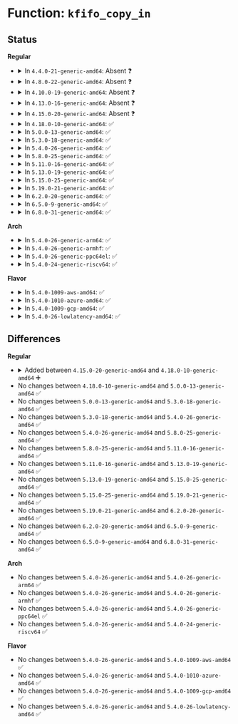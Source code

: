 # Function: <code>kfifo_copy_in</code>

## Status
<b>Regular</b>
<ul>
<li>
<details>
<summary>In <code>4.4.0-21-generic-amd64</code>: Absent ❓</summary>

```json
{
  "name": "kfifo_copy_in",
  "collision_type": "Unique Static",
  "inline_type": "Selective",
  "funcs": [
    {
      "addr": 18446744071583032256,
      "name": "kfifo_copy_in",
      "external": false,
      "loc": "lib/kfifo.c:102",
      "file": "lib/kfifo.c",
      "inline": "not declared, inlined",
      "caller_inline": [],
      "caller_func": [
        "lib/kfifo.c:__kfifo_in"
      ]
    }
  ],
  "symbols": [
    {
      "addr": 18446744071583032256,
      "name": "kfifo_copy_in.isra.2",
      "section": ".text",
      "bind": "STB_LOCAL",
      "size": 106
    }
  ]
}
```
</details>
</li>
<li>
<details>
<summary>In <code>4.8.0-22-generic-amd64</code>: Absent ❓</summary>

```json
{
  "name": "kfifo_copy_in",
  "collision_type": "Unique Static",
  "inline_type": "Selective",
  "funcs": [
    {
      "addr": 18446744071583324720,
      "name": "kfifo_copy_in",
      "external": false,
      "loc": "lib/kfifo.c:102",
      "file": "lib/kfifo.c",
      "inline": "not declared, inlined",
      "caller_inline": [],
      "caller_func": [
        "lib/kfifo.c:__kfifo_in"
      ]
    }
  ],
  "symbols": [
    {
      "addr": 18446744071583324720,
      "name": "kfifo_copy_in.isra.4",
      "section": ".text",
      "bind": "STB_LOCAL",
      "size": 101
    }
  ]
}
```
</details>
</li>
<li>
<details>
<summary>In <code>4.10.0-19-generic-amd64</code>: Absent ❓</summary>

```json
{
  "name": "kfifo_copy_in",
  "collision_type": "Unique Static",
  "inline_type": "Selective",
  "funcs": [
    {
      "addr": 18446744071583449632,
      "name": "kfifo_copy_in",
      "external": false,
      "loc": "lib/kfifo.c:102",
      "file": "lib/kfifo.c",
      "inline": "not declared, inlined",
      "caller_inline": [],
      "caller_func": [
        "lib/kfifo.c:__kfifo_in"
      ]
    }
  ],
  "symbols": [
    {
      "addr": 18446744071583449632,
      "name": "kfifo_copy_in.isra.4",
      "section": ".text",
      "bind": "STB_LOCAL",
      "size": 101
    }
  ]
}
```
</details>
</li>
<li>
<details>
<summary>In <code>4.13.0-16-generic-amd64</code>: Absent ❓</summary>

```json
{
  "name": "kfifo_copy_in",
  "collision_type": "Unique Static",
  "inline_type": "Selective",
  "funcs": [
    {
      "addr": 18446744071583470224,
      "name": "kfifo_copy_in",
      "external": false,
      "loc": "lib/kfifo.c:102",
      "file": "lib/kfifo.c",
      "inline": "not declared, inlined",
      "caller_inline": [],
      "caller_func": [
        "lib/kfifo.c:__kfifo_in"
      ]
    }
  ],
  "symbols": [
    {
      "addr": 18446744071583470224,
      "name": "kfifo_copy_in.isra.1",
      "section": ".text",
      "bind": "STB_LOCAL",
      "size": 101
    }
  ]
}
```
</details>
</li>
<li>
<details>
<summary>In <code>4.15.0-20-generic-amd64</code>: Absent ❓</summary>

```json
{
  "name": "kfifo_copy_in",
  "collision_type": "Unique Static",
  "inline_type": "Selective",
  "funcs": [
    {
      "addr": 18446744071583651168,
      "name": "kfifo_copy_in",
      "external": false,
      "loc": "lib/kfifo.c:102",
      "file": "lib/kfifo.c",
      "inline": "not declared, inlined",
      "caller_inline": [],
      "caller_func": [
        "lib/kfifo.c:__kfifo_in"
      ]
    }
  ],
  "symbols": [
    {
      "addr": 18446744071583651168,
      "name": "kfifo_copy_in.isra.1",
      "section": ".text",
      "bind": "STB_LOCAL",
      "size": 101
    }
  ]
}
```
</details>
</li>
<li>
<details>
<summary>In <code>4.18.0-10-generic-amd64</code>: ✅</summary>

```c
void kfifo_copy_in(struct __kfifo * fifo, const void * src, unsigned int len, unsigned int off)
```

```json
{
  "name": "kfifo_copy_in",
  "collision_type": "Unique Static",
  "inline_type": "No",
  "funcs": [
    {
      "addr": 18446744071583869216,
      "name": "kfifo_copy_in",
      "external": false,
      "loc": "lib/kfifo.c:102",
      "file": "lib/kfifo.c",
      "inline": "seen, unknown",
      "caller_inline": [],
      "caller_func": [
        "lib/kfifo.c:__kfifo_in"
      ]
    }
  ],
  "symbols": [
    {
      "addr": 18446744071583869216,
      "name": "kfifo_copy_in",
      "section": ".text",
      "bind": "STB_LOCAL",
      "size": 110
    }
  ]
}
```
</details>
</li>
<li>
<details>
<summary>In <code>5.0.0-13-generic-amd64</code>: ✅</summary>

```c
void kfifo_copy_in(struct __kfifo * fifo, const void * src, unsigned int len, unsigned int off)
```

```json
{
  "name": "kfifo_copy_in",
  "collision_type": "Unique Static",
  "inline_type": "No",
  "funcs": [
    {
      "addr": 18446744071583954512,
      "name": "kfifo_copy_in",
      "external": false,
      "loc": "lib/kfifo.c:102",
      "file": "lib/kfifo.c",
      "inline": "seen, unknown",
      "caller_inline": [],
      "caller_func": [
        "lib/kfifo.c:__kfifo_in"
      ]
    }
  ],
  "symbols": [
    {
      "addr": 18446744071583954512,
      "name": "kfifo_copy_in",
      "section": ".text",
      "bind": "STB_LOCAL",
      "size": 110
    }
  ]
}
```
</details>
</li>
<li>
<details>
<summary>In <code>5.3.0-18-generic-amd64</code>: ✅</summary>

```c
void kfifo_copy_in(struct __kfifo * fifo, const void * src, unsigned int len, unsigned int off)
```

```json
{
  "name": "kfifo_copy_in",
  "collision_type": "Unique Static",
  "inline_type": "No",
  "funcs": [
    {
      "addr": 18446744071584134368,
      "name": "kfifo_copy_in",
      "external": false,
      "loc": "lib/kfifo.c:89",
      "file": "lib/kfifo.c",
      "inline": "seen, unknown",
      "caller_inline": [],
      "caller_func": [
        "lib/kfifo.c:__kfifo_in"
      ]
    }
  ],
  "symbols": [
    {
      "addr": 18446744071584134368,
      "name": "kfifo_copy_in",
      "section": ".text",
      "bind": "STB_LOCAL",
      "size": 107
    }
  ]
}
```
</details>
</li>
<li>
<details>
<summary>In <code>5.4.0-26-generic-amd64</code>: ✅</summary>

```c
void kfifo_copy_in(struct __kfifo * fifo, const void * src, unsigned int len, unsigned int off)
```

```json
{
  "name": "kfifo_copy_in",
  "collision_type": "Unique Static",
  "inline_type": "No",
  "funcs": [
    {
      "addr": 18446744071584256768,
      "name": "kfifo_copy_in",
      "external": false,
      "loc": "lib/kfifo.c:89",
      "file": "lib/kfifo.c",
      "inline": "seen, unknown",
      "caller_inline": [],
      "caller_func": [
        "lib/kfifo.c:__kfifo_in"
      ]
    }
  ],
  "symbols": [
    {
      "addr": 18446744071584256768,
      "name": "kfifo_copy_in",
      "section": ".text",
      "bind": "STB_LOCAL",
      "size": 107
    }
  ]
}
```
</details>
</li>
<li>
<details>
<summary>In <code>5.8.0-25-generic-amd64</code>: ✅</summary>

```c
void kfifo_copy_in(struct __kfifo * fifo, const void * src, unsigned int len, unsigned int off)
```

```json
{
  "name": "kfifo_copy_in",
  "collision_type": "Unique Static",
  "inline_type": "No",
  "funcs": [
    {
      "addr": 18446744071584664272,
      "name": "kfifo_copy_in",
      "external": false,
      "loc": "lib/kfifo.c:89",
      "file": "lib/kfifo.c",
      "inline": "seen, unknown",
      "caller_inline": [],
      "caller_func": [
        "lib/kfifo.c:__kfifo_in"
      ]
    }
  ],
  "symbols": [
    {
      "addr": 18446744071584664272,
      "name": "kfifo_copy_in",
      "section": ".text",
      "bind": "STB_LOCAL",
      "size": 106
    }
  ]
}
```
</details>
</li>
<li>
<details>
<summary>In <code>5.11.0-16-generic-amd64</code>: ✅</summary>

```c
void kfifo_copy_in(struct __kfifo * fifo, const void * src, unsigned int len, unsigned int off)
```

```json
{
  "name": "kfifo_copy_in",
  "collision_type": "Unique Static",
  "inline_type": "No",
  "funcs": [
    {
      "addr": 18446744071584781600,
      "name": "kfifo_copy_in",
      "external": false,
      "loc": "lib/kfifo.c:89",
      "file": "lib/kfifo.c",
      "inline": "seen, unknown",
      "caller_inline": [],
      "caller_func": [
        "lib/kfifo.c:__kfifo_in"
      ]
    }
  ],
  "symbols": [
    {
      "addr": 18446744071584781600,
      "name": "kfifo_copy_in",
      "section": ".text",
      "bind": "STB_LOCAL",
      "size": 106
    }
  ]
}
```
</details>
</li>
<li>
<details>
<summary>In <code>5.13.0-19-generic-amd64</code>: ✅</summary>

```c
void kfifo_copy_in(struct __kfifo * fifo, const void * src, unsigned int len, unsigned int off)
```

```json
{
  "name": "kfifo_copy_in",
  "collision_type": "Unique Static",
  "inline_type": "No",
  "funcs": [
    {
      "addr": 18446744071584825616,
      "name": "kfifo_copy_in",
      "external": false,
      "loc": "lib/kfifo.c:89",
      "file": "lib/kfifo.c",
      "inline": "seen, unknown",
      "caller_inline": [],
      "caller_func": [
        "lib/kfifo.c:__kfifo_in"
      ]
    }
  ],
  "symbols": [
    {
      "addr": 18446744071584825616,
      "name": "kfifo_copy_in",
      "section": ".text",
      "bind": "STB_LOCAL",
      "size": 101
    }
  ]
}
```
</details>
</li>
<li>
<details>
<summary>In <code>5.15.0-25-generic-amd64</code>: ✅</summary>

```c
void kfifo_copy_in(struct __kfifo * fifo, const void * src, unsigned int len, unsigned int off)
```

```json
{
  "name": "kfifo_copy_in",
  "collision_type": "Unique Static",
  "inline_type": "No",
  "funcs": [
    {
      "addr": 18446744071585244016,
      "name": "kfifo_copy_in",
      "external": false,
      "loc": "lib/kfifo.c:89",
      "file": "lib/kfifo.c",
      "inline": "seen, unknown",
      "caller_inline": [],
      "caller_func": [
        "lib/kfifo.c:__kfifo_in"
      ]
    }
  ],
  "symbols": [
    {
      "addr": 18446744071585244016,
      "name": "kfifo_copy_in",
      "section": ".text",
      "bind": "STB_LOCAL",
      "size": 101
    }
  ]
}
```
</details>
</li>
<li>
<details>
<summary>In <code>5.19.0-21-generic-amd64</code>: ✅</summary>

```c
void kfifo_copy_in(struct __kfifo * fifo, const void * src, unsigned int len, unsigned int off)
```

```json
{
  "name": "kfifo_copy_in",
  "collision_type": "Unique Static",
  "inline_type": "No",
  "funcs": [
    {
      "addr": 18446744071586085280,
      "name": "kfifo_copy_in",
      "external": false,
      "loc": "lib/kfifo.c:89",
      "file": "lib/kfifo.c",
      "inline": "seen, unknown",
      "caller_inline": [],
      "caller_func": [
        "lib/kfifo.c:__kfifo_in"
      ]
    }
  ],
  "symbols": [
    {
      "addr": 18446744071586085280,
      "name": "kfifo_copy_in",
      "section": ".text",
      "bind": "STB_LOCAL",
      "size": 115
    }
  ]
}
```
</details>
</li>
<li>
<details>
<summary>In <code>6.2.0-20-generic-amd64</code>: ✅</summary>

```c
void kfifo_copy_in(struct __kfifo * fifo, const void * src, unsigned int len, unsigned int off)
```

```json
{
  "name": "kfifo_copy_in",
  "collision_type": "Unique Static",
  "inline_type": "No",
  "funcs": [
    {
      "addr": 18446744071587067936,
      "name": "kfifo_copy_in",
      "external": false,
      "loc": "lib/kfifo.c:89",
      "file": "lib/kfifo.c",
      "inline": "seen, unknown",
      "caller_inline": [],
      "caller_func": [
        "lib/kfifo.c:__kfifo_in"
      ]
    }
  ],
  "symbols": [
    {
      "addr": 18446744071587067936,
      "name": "kfifo_copy_in",
      "section": ".text",
      "bind": "STB_LOCAL",
      "size": 115
    }
  ]
}
```
</details>
</li>
<li>
<details>
<summary>In <code>6.5.0-9-generic-amd64</code>: ✅</summary>

```c
void kfifo_copy_in(struct __kfifo * fifo, const void * src, unsigned int len, unsigned int off)
```

```json
{
  "name": "kfifo_copy_in",
  "collision_type": "Unique Static",
  "inline_type": "No",
  "funcs": [
    {
      "addr": 18446744071587326512,
      "name": "kfifo_copy_in",
      "external": false,
      "loc": "lib/kfifo.c:89",
      "file": "lib/kfifo.c",
      "inline": "seen, unknown",
      "caller_inline": [],
      "caller_func": [
        "lib/kfifo.c:__kfifo_in"
      ]
    }
  ],
  "symbols": [
    {
      "addr": 18446744071587326512,
      "name": "kfifo_copy_in",
      "section": ".text",
      "bind": "STB_LOCAL",
      "size": 115
    }
  ]
}
```
</details>
</li>
<li>
<details>
<summary>In <code>6.8.0-31-generic-amd64</code>: ✅</summary>

```c
void kfifo_copy_in(struct __kfifo * fifo, const void * src, unsigned int len, unsigned int off)
```

```json
{
  "name": "kfifo_copy_in",
  "collision_type": "Unique Static",
  "inline_type": "No",
  "funcs": [
    {
      "addr": 18446744071587609872,
      "name": "kfifo_copy_in",
      "external": false,
      "loc": "lib/kfifo.c:89",
      "file": "lib/kfifo.c",
      "inline": "seen, unknown",
      "caller_inline": [],
      "caller_func": [
        "lib/kfifo.c:__kfifo_in"
      ]
    }
  ],
  "symbols": [
    {
      "addr": 18446744071587609872,
      "name": "kfifo_copy_in",
      "section": ".text",
      "bind": "STB_LOCAL",
      "size": 115
    }
  ]
}
```
</details>
</li>
</ul>
<b>Arch</b>
<ul>
<li>
<details>
<summary>In <code>5.4.0-26-generic-arm64</code>: ✅</summary>

```c
void kfifo_copy_in(struct __kfifo * fifo, const void * src, unsigned int len, unsigned int off)
```

```json
{
  "name": "kfifo_copy_in",
  "collision_type": "Unique Static",
  "inline_type": "No",
  "funcs": [
    {
      "addr": 18446603336496135384,
      "name": "kfifo_copy_in",
      "external": false,
      "loc": "lib/kfifo.c:89",
      "file": "lib/kfifo.c",
      "inline": "seen, unknown",
      "caller_inline": [],
      "caller_func": [
        "lib/kfifo.c:__kfifo_in"
      ]
    }
  ],
  "symbols": [
    {
      "addr": 18446603336496135384,
      "name": "kfifo_copy_in",
      "section": ".text",
      "bind": "STB_LOCAL",
      "size": 140
    }
  ]
}
```
</details>
</li>
<li>
<details>
<summary>In <code>5.4.0-26-generic-armhf</code>: ✅</summary>

```c
void kfifo_copy_in(struct __kfifo * fifo, const void * src, unsigned int len, unsigned int off)
```

```json
{
  "name": "kfifo_copy_in",
  "collision_type": "Unique Static",
  "inline_type": "No",
  "funcs": [
    {
      "addr": 3229458496,
      "name": "kfifo_copy_in",
      "external": false,
      "loc": "lib/kfifo.c:89",
      "file": "lib/kfifo.c",
      "inline": "seen, unknown",
      "caller_inline": [],
      "caller_func": [
        "lib/kfifo.c:__kfifo_in_r",
        "lib/kfifo.c:__kfifo_in"
      ]
    }
  ],
  "symbols": [
    {
      "addr": 3229458496,
      "name": "kfifo_copy_in",
      "section": ".text",
      "bind": "STB_LOCAL",
      "size": 108
    }
  ]
}
```
</details>
</li>
<li>
<details>
<summary>In <code>5.4.0-26-generic-ppc64el</code>: ✅</summary>

```c
void kfifo_copy_in(struct __kfifo * fifo, const void * src, unsigned int len, unsigned int off)
```

```json
{
  "name": "kfifo_copy_in",
  "collision_type": "Unique Static",
  "inline_type": "No",
  "funcs": [
    {
      "addr": 13835058055290393008,
      "name": "kfifo_copy_in",
      "external": false,
      "loc": "lib/kfifo.c:89",
      "file": "lib/kfifo.c",
      "inline": "seen, unknown",
      "caller_inline": [],
      "caller_func": [
        "lib/kfifo.c:__kfifo_in"
      ]
    }
  ],
  "symbols": [
    {
      "addr": 13835058055290393008,
      "name": "kfifo_copy_in",
      "section": ".text",
      "bind": "STB_LOCAL",
      "size": 220
    }
  ]
}
```
</details>
</li>
<li>
<details>
<summary>In <code>5.4.0-24-generic-riscv64</code>: ✅</summary>

```c
void kfifo_copy_in(struct __kfifo * fifo, const void * src, unsigned int len, unsigned int off)
```

```json
{
  "name": "kfifo_copy_in",
  "collision_type": "Unique Static",
  "inline_type": "No",
  "funcs": [
    {
      "addr": 18446743936275192956,
      "name": "kfifo_copy_in",
      "external": false,
      "loc": "lib/kfifo.c:89",
      "file": "lib/kfifo.c",
      "inline": "seen, unknown",
      "caller_inline": [],
      "caller_func": [
        "lib/kfifo.c:__kfifo_in"
      ]
    }
  ],
  "symbols": [
    {
      "addr": 18446743936275192956,
      "name": "kfifo_copy_in",
      "section": ".text",
      "bind": "STB_LOCAL",
      "size": 146
    }
  ]
}
```
</details>
</li>
</ul>
<b>Flavor</b>
<ul>
<li>
<details>
<summary>In <code>5.4.0-1009-aws-amd64</code>: ✅</summary>

```c
void kfifo_copy_in(struct __kfifo * fifo, const void * src, unsigned int len, unsigned int off)
```

```json
{
  "name": "kfifo_copy_in",
  "collision_type": "Unique Static",
  "inline_type": "No",
  "funcs": [
    {
      "addr": 18446744071584225504,
      "name": "kfifo_copy_in",
      "external": false,
      "loc": "lib/kfifo.c:89",
      "file": "lib/kfifo.c",
      "inline": "seen, unknown",
      "caller_inline": [],
      "caller_func": [
        "lib/kfifo.c:__kfifo_in"
      ]
    }
  ],
  "symbols": [
    {
      "addr": 18446744071584225504,
      "name": "kfifo_copy_in",
      "section": ".text",
      "bind": "STB_LOCAL",
      "size": 107
    }
  ]
}
```
</details>
</li>
<li>
<details>
<summary>In <code>5.4.0-1010-azure-amd64</code>: ✅</summary>

```c
void kfifo_copy_in(struct __kfifo * fifo, const void * src, unsigned int len, unsigned int off)
```

```json
{
  "name": "kfifo_copy_in",
  "collision_type": "Unique Static",
  "inline_type": "No",
  "funcs": [
    {
      "addr": 18446744071584160720,
      "name": "kfifo_copy_in",
      "external": false,
      "loc": "lib/kfifo.c:89",
      "file": "lib/kfifo.c",
      "inline": "seen, unknown",
      "caller_inline": [],
      "caller_func": [
        "lib/kfifo.c:__kfifo_in"
      ]
    }
  ],
  "symbols": [
    {
      "addr": 18446744071584160720,
      "name": "kfifo_copy_in",
      "section": ".text",
      "bind": "STB_LOCAL",
      "size": 107
    }
  ]
}
```
</details>
</li>
<li>
<details>
<summary>In <code>5.4.0-1009-gcp-amd64</code>: ✅</summary>

```c
void kfifo_copy_in(struct __kfifo * fifo, const void * src, unsigned int len, unsigned int off)
```

```json
{
  "name": "kfifo_copy_in",
  "collision_type": "Unique Static",
  "inline_type": "No",
  "funcs": [
    {
      "addr": 18446744071584209264,
      "name": "kfifo_copy_in",
      "external": false,
      "loc": "lib/kfifo.c:89",
      "file": "lib/kfifo.c",
      "inline": "seen, unknown",
      "caller_inline": [],
      "caller_func": [
        "lib/kfifo.c:__kfifo_in"
      ]
    }
  ],
  "symbols": [
    {
      "addr": 18446744071584209264,
      "name": "kfifo_copy_in",
      "section": ".text",
      "bind": "STB_LOCAL",
      "size": 107
    }
  ]
}
```
</details>
</li>
<li>
<details>
<summary>In <code>5.4.0-26-lowlatency-amd64</code>: ✅</summary>

```c
void kfifo_copy_in(struct __kfifo * fifo, const void * src, unsigned int len, unsigned int off)
```

```json
{
  "name": "kfifo_copy_in",
  "collision_type": "Unique Static",
  "inline_type": "No",
  "funcs": [
    {
      "addr": 18446744071584313824,
      "name": "kfifo_copy_in",
      "external": false,
      "loc": "lib/kfifo.c:89",
      "file": "lib/kfifo.c",
      "inline": "seen, unknown",
      "caller_inline": [],
      "caller_func": [
        "lib/kfifo.c:__kfifo_in"
      ]
    }
  ],
  "symbols": [
    {
      "addr": 18446744071584313824,
      "name": "kfifo_copy_in",
      "section": ".text",
      "bind": "STB_LOCAL",
      "size": 107
    }
  ]
}
```
</details>
</li>
</ul>

## Differences
<b>Regular</b>
<ul>
<li>
<details>
<summary>Added between <code>4.15.0-20-generic-amd64</code> and <code>4.18.0-10-generic-amd64</code> ➕</summary>

```c
void kfifo_copy_in(struct __kfifo * fifo, const void * src, unsigned int len, unsigned int off)
```
</details>
</li>
<li>
No changes between <code>4.18.0-10-generic-amd64</code> and <code>5.0.0-13-generic-amd64</code> ✅
</li>
<li>
No changes between <code>5.0.0-13-generic-amd64</code> and <code>5.3.0-18-generic-amd64</code> ✅
</li>
<li>
No changes between <code>5.3.0-18-generic-amd64</code> and <code>5.4.0-26-generic-amd64</code> ✅
</li>
<li>
No changes between <code>5.4.0-26-generic-amd64</code> and <code>5.8.0-25-generic-amd64</code> ✅
</li>
<li>
No changes between <code>5.8.0-25-generic-amd64</code> and <code>5.11.0-16-generic-amd64</code> ✅
</li>
<li>
No changes between <code>5.11.0-16-generic-amd64</code> and <code>5.13.0-19-generic-amd64</code> ✅
</li>
<li>
No changes between <code>5.13.0-19-generic-amd64</code> and <code>5.15.0-25-generic-amd64</code> ✅
</li>
<li>
No changes between <code>5.15.0-25-generic-amd64</code> and <code>5.19.0-21-generic-amd64</code> ✅
</li>
<li>
No changes between <code>5.19.0-21-generic-amd64</code> and <code>6.2.0-20-generic-amd64</code> ✅
</li>
<li>
No changes between <code>6.2.0-20-generic-amd64</code> and <code>6.5.0-9-generic-amd64</code> ✅
</li>
<li>
No changes between <code>6.5.0-9-generic-amd64</code> and <code>6.8.0-31-generic-amd64</code> ✅
</li>
</ul>
<b>Arch</b>
<ul>
<li>
No changes between <code>5.4.0-26-generic-amd64</code> and <code>5.4.0-26-generic-arm64</code> ✅
</li>
<li>
No changes between <code>5.4.0-26-generic-amd64</code> and <code>5.4.0-26-generic-armhf</code> ✅
</li>
<li>
No changes between <code>5.4.0-26-generic-amd64</code> and <code>5.4.0-26-generic-ppc64el</code> ✅
</li>
<li>
No changes between <code>5.4.0-26-generic-amd64</code> and <code>5.4.0-24-generic-riscv64</code> ✅
</li>
</ul>
<b>Flavor</b>
<ul>
<li>
No changes between <code>5.4.0-26-generic-amd64</code> and <code>5.4.0-1009-aws-amd64</code> ✅
</li>
<li>
No changes between <code>5.4.0-26-generic-amd64</code> and <code>5.4.0-1010-azure-amd64</code> ✅
</li>
<li>
No changes between <code>5.4.0-26-generic-amd64</code> and <code>5.4.0-1009-gcp-amd64</code> ✅
</li>
<li>
No changes between <code>5.4.0-26-generic-amd64</code> and <code>5.4.0-26-lowlatency-amd64</code> ✅
</li>
</ul>
